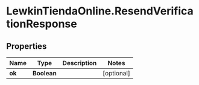 # LewkinTiendaOnline.ResendVerificationResponse

## Properties

Name | Type | Description | Notes
------------ | ------------- | ------------- | -------------
**ok** | **Boolean** |  | [optional] 


